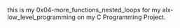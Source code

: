 this is my 0x04-more_functions_nested_loops for my alx-low_level_programming on my C Programming Project.
